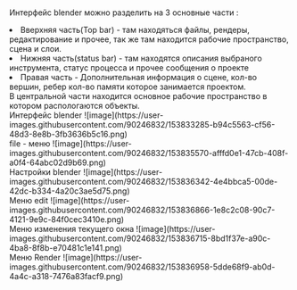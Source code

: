 <br>Интерфейс blender можно разделить на 3 основные части :
<li> Вверхняя часть(Top bar) - там находяться файлы, рендеры, редактирование и прочее, так же там находится рабочие пространство, сцена и слои.
<li> Нижняя часть(status bar) - там находятся описания выбраного инструмента, статус процесса и прочее сообщения о проекте
<li> Правая часть - Дополнительная информация о сцене, кол-во вершин, ребер кол-во памяти которое занимается проектом.
<br>В центральной части находится основное рабочие пространство в котором распологаются объекты.
  <br>Интерфейс blender
  ![image](https://user-images.githubusercontent.com/90246832/153833285-b94c5563-cf56-48d3-8e8b-3fb3636b5c16.png)
  <br>file - меню
  ![image](https://user-images.githubusercontent.com/90246832/153835570-afffd0e1-47cb-408f-a0f4-64abc02d9b69.png)
  <br>Настройки blender  
  ![image](https://user-images.githubusercontent.com/90246832/153836342-4e4bbca5-00de-42dc-b334-4a20c3ae5d75.png)
 <br> Меню edit
  ![image](https://user-images.githubusercontent.com/90246832/153836866-1e8c2c08-90c7-4121-9e9c-84f0cec3410e.png)
  <br>Меню изменения текущего окна
  ![image](https://user-images.githubusercontent.com/90246832/153836715-8bd1f37e-a90c-4ba8-8f8b-e70481c1e141.png)
 <br> Меню Render
  ![image](https://user-images.githubusercontent.com/90246832/153836958-5dde68f9-ab0d-4a4c-a318-7476a83facf9.png)






